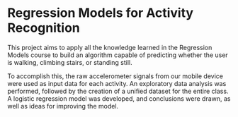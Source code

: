 # Regression Models for Activity Recognition
This project aims to apply all the knowledge learned in the Regression Models course to build an algorithm capable of predicting whether the user is walking, climbing stairs, or standing still.

To accomplish this, the raw accelerometer signals from our mobile device were used as input data for each activity. An exploratory data analysis was performed, followed by the creation of a unified dataset for the entire class. A logistic regression model was developed, and conclusions were drawn, as well as ideas for improving the model.
